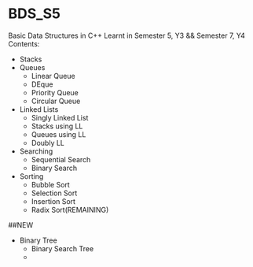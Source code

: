 # BDS_S5
Basic Data Structures in C++
Learnt in Semester 5, Y3 && Semester 7, Y4
Contents:
  - Stacks
  - Queues
      - Linear Queue
      - DEque
      - Priority Queue
      - Circular Queue
  - Linked Lists
      - Singly Linked List
      - Stacks using LL
      - Queues using LL
      - Doubly LL
  - Searching
      - Sequential Search
      - Binary Search
  - Sorting
      - Bubble Sort
      - Selection Sort
      - Insertion Sort
      - Radix Sort(REMAINING)
   
##NEW
  - Binary Tree
      - Binary Search Tree
      - 
